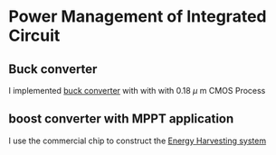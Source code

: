 # Power Management of Integrated Circuit

## Buck converter
I implemented [buck converter](https://github.com/masseraze/Power-Management-of-Integrated-Circuit/tree/main/Buck%20converter) with with with 0.18 $\mu$ m CMOS Process

## boost converter with MPPT application
I use the commercial chip to construct the [Energy Harvesting system](https://github.com/masseraze/Energy-Harvesting-system)
